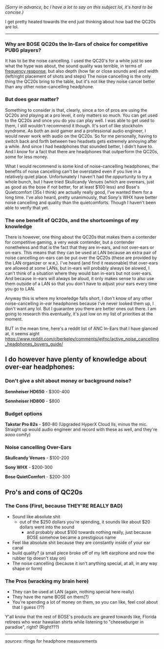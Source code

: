 

_(Sorry in advance, bc I have a lot to say on this subject lol, it's hard to be concise.)_

I get pretty heated towards the end just thinking about how bad the QC20s are lol.

---
### Why are BOSE QC20s the In-Ears of choice for competitive PUBG players?
It has to be the noise cancelling. I used the QC20's for a while just to see what the hype was about, the sound quality was terrible, in terms of [frequency response](https://www.rtings.com/headphones/1-5/graph#236/7917), but also depth (how far or close sounds are) and width (left/right placement of shots and steps) The noise cancelling is the only thing the QC20s bring to the table, but it's not like they noise cancel better than any other noise-cancelling headphone.
### But does gear matter?
Something to consider is that, clearly, since a ton of pros are using the QC20s and playing at a pro level, it only matters so much. You can get used to the QC20s and once you do you can play well. I was able to get used to them, I still wouldn't recommend it though. It's sort of like stockholm syndrome. As both an avid gamer and a professional audio engineer, I would never work with audio on the QC20s. So for me personally, having to switch back and forth between two headsets gets extremely annoying after a while. And since I had headphones that sounded better, I didn't have to. And I *know* for a fact that there are headphones that outperform the QC20s, some for less money.

What I would recommend is some kind of noise-cancelling headphones, the benefits of noise cancelling can't be overstated even if you live in a relatively quiet place. Unfortunately I haven't had the oppurtunity to try a whole bunch, but I have tried Skullcandy Venues (which are overears, just as good as the bose if not better, for at least $100 less) and Bose's Quietcomfort (35s I think) are actually really good, I've wanted them for a long time. I've also heard, pretty unanimously, that Sony's WHX have better noise cancelling and quality than the quietcomforts. Though I haven't been able to verify that yet. 
### The one benefit of QC20s, and the shortcomings of my knowledge
There is however, one thing about the QC20s that makes them a contender for competitive gaming, a very *weak* contender, but a contender nonetheless and that is the fact that they are in-ears, and not over-ears or on-ears. This means that they can be used at LAN because an extra pair of noise cancelling on-ears can be put over the QC20s (these are provided by the LAN organizer or w.e,). I've heard (and find it reasonable) that over-ears are allowed at some LANs, but in-ears will probably always be alowed, I can't think of a situation where they would ban in-ears but not over-ears. And because in-ears will always be aloud, it only makes sense to also use them outside of a LAN so that you don't have to adjust your ears every time you go to LAN. 

Anyway this is where my knowledge falls short, I don't know of any other noise-cancelling *in-ear* headphones because I've never looked them up, I don't want any lol. But I guarantee you there are better ones out there. I am going to research this eventually, it's just low on my list of priorities at the moment. 

BUT in the mean time, here's a reddit list of ANC In-Ears that I have glanced at, it seems aight https://www.reddit.com/r/berkeley/comments/jejfnc/active_noise_cancelling_headphones_buyers_guide/

I do however have plenty of knowledge about over-ear headphones:
---
### Don't give a shit about money or background noise?
**Sennheiser HD650** - $300-400

**Sennheiser HD800** - $800
### Budget options
**Takstar Pro 82s** - $60-80 (Upgraded HyperX Cloud IIs, minus the mic. Straight up would audio engineer and record with these as well, and they're *sooo* comfy)
### Noise cancelling Over-Ears

**Skullcandy Venues** - $100-200

**Sony WHX** - $200-300

**Bose QuietComfort** - $200-300

## Pro's and cons of QC20s
### The Cons (First, because THEY'RE REALLY BAD)
- Sound like absolute shit
	- out of the $250 dollars you're spending, it sounds like about $20 dollars went into the sound
		- and probably about $100 towards nothing really, just because BOSE somehow became a prestigious name
- Feel like absolute shit because they are constantly inside of your ear canal
- build quality? (a small piece broke off of my left earphone and now the rubber tip doesn't stay on)
- The noise cancelling (because it isn't anything special, at all, in any way shape or form)

### The Pros (wracking my brain here)
- They can be used at LAN (again, nothing special here really)
- They have the name BOSE on them(?)
- You're spending a lot of money on them, so you can like, feel cool about that I guess (??)

Y'all know that the rest of BOSE's products are geared towards like, Florida retirees who wear hawaiian shirts while listening to "cheeseburger in paradise", right? (Right???)



---
*sources:* rtings for headphone measurements
